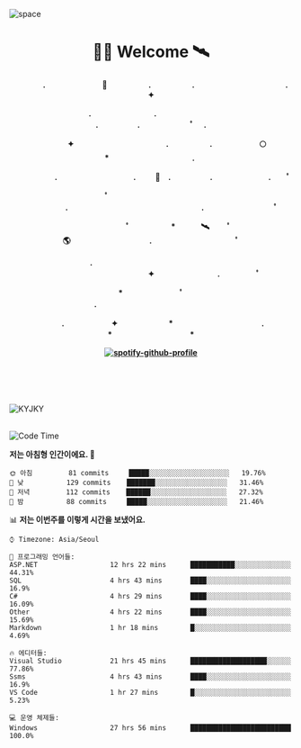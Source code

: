 ![space](https://user-images.githubusercontent.com/93513959/153272999-db6423b1-a80f-4b72-bf4c-7be2c9d6d328.png)



<h1 align="center">👨‍🚀 Welcome  🛰︎</h1>
<h4 align='center'>
<p align="center">　　　　.　　　　　　  　🌠　　　   　. 　　　　　.　　　　　　　　　　　  . 　　　 　       ✦     </p>
<p align="center">.　　　　　　　　.　　  　　　　  　 　　　　　　　　　　　.　　　　　.　　　　   　 ﾟ             　.        </p>
<p align="center">　　　　✦　　　　　  　　　　    　. 　　　　　.　　　　　　🌕　*　　　　　　　　　　  . 　　　 　            </p>
<p align="center">　　  　         　　. 　　　　   　 　　　.     　   　🚀　.　　　　　.　　　   　　　 .             　 ﾟ   </p>
<p align="center">　　ﾟ　　　　　　　　  　　　　   　 　　　　.　　　　　　　　　　　　　　　　　.   　　　            　  　　　ﾟ</p>
<p align="center"> 　　　　　　　ﾟ　　　 　　*　　   🛰︎　 　ﾟ　　　　🌎　　　　　　　　　　.　　　　　　　   　　  ﾟ          　   </p>
<p align="center">.　　　　　　　　　　  　　　　   　 　　　　　　　　　　　　 ✦　　　　　　　　.　   　　             ﾟ　  　　   </p>
<p align="center">　　　*　　　　　　  　ﾟ　　   　 　　　　.　　　　　　　　　　　　　　　　   　　            　  　　            </p>
<p align="center">　　　.　　　　　　✦  　　　　　   *　 　　　　　　　　　　.　　　　　　　*　　　　　   　              　  　*　  </p>

[![spotify-github-profile](https://spotify-github-profile.vercel.app/api/view?uid=316vepr7x7ia45xvcuqyysvtmpfe&cover_image=true&theme=novatorem&bar_color=37bac3&bar_color_cover=false)](https://spotify-github-profile.vercel.app/api/view?uid=316vepr7x7ia45xvcuqyysvtmpfe&redirect=true)

</h4>

<br>
<br>
<br>

<p align="left"><img src="https://github-readme-stats.vercel.app/api/top-langs?username=KYJKY&show_icons=true&locale=en&layout=compact&theme=radical" alt="KYJKY" />
<!--<img src="https://github-readme-stats.vercel.app/api?username=KYJKY&show_icons=true&locale=en&theme=radical" alt="KYJKY" />--> <br><br></p>

<!--START_SECTION:waka-->
![Code Time](http://img.shields.io/badge/Code%20Time-678%20hrs%2058%20mins-blue)

**저는 아침형 인간이에요. 🐤** 

```text
🌞 아침         81 commits     █████░░░░░░░░░░░░░░░░░░░░   19.76% 
🌆 낮　         129 commits    ███████░░░░░░░░░░░░░░░░░░   31.46% 
🌃 저녁         112 commits    ██████░░░░░░░░░░░░░░░░░░░   27.32% 
🌙 밤　         88 commits     █████░░░░░░░░░░░░░░░░░░░░   21.46%

```


📊 **저는 이번주를 이렇게 시간을 보냈어요.** 

```text
⌚︎ Timezone: Asia/Seoul

💬 프로그래밍 언어들: 
ASP.NET                  12 hrs 22 mins      ███████████░░░░░░░░░░░░░░   44.31% 
SQL                      4 hrs 43 mins       ████░░░░░░░░░░░░░░░░░░░░░   16.9% 
C#                       4 hrs 29 mins       ████░░░░░░░░░░░░░░░░░░░░░   16.09% 
Other                    4 hrs 22 mins       ████░░░░░░░░░░░░░░░░░░░░░   15.69% 
Markdown                 1 hr 18 mins        █░░░░░░░░░░░░░░░░░░░░░░░░   4.69%

🔥 에디터들: 
Visual Studio            21 hrs 45 mins      ███████████████████░░░░░░   77.86% 
Ssms                     4 hrs 43 mins       ████░░░░░░░░░░░░░░░░░░░░░   16.9% 
VS Code                  1 hr 27 mins        █░░░░░░░░░░░░░░░░░░░░░░░░   5.23%

💻 운영 체제들: 
Windows                  27 hrs 56 mins      █████████████████████████   100.0%

```


<!--END_SECTION:waka-->
